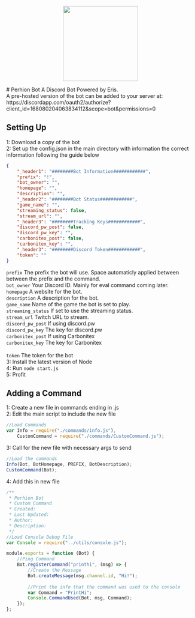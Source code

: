 <p align="center">
  <img src="https://github.com/PyroclasticMayhem/perhionbot/blob/master/perhion.png?raw=true"/ height="200px" width="200px">
</p>
# Perhion Bot
A Discord Bot Powered by Eris.<br>
A pre-hosted version of the bot can be added to your server at:<br>
https://discordapp.com/oauth2/authorize?client_id=168080204063834112&scope=bot&permissions=0

## Setting Up
1: Download a copy of the bot<br>
2: Set up the config.json in the main directory with information the correct information following the guide below
```json
{
    "_header1": "########Bot Information############",
    "prefix": "!",
    "bot_owner": "",
    "homepage": "",
    "description": "",
    "_header2": "########Bot Status############",
    "game_name": "",
    "streaming_status": false,
    "stream_url": "",
    "_header3": "########Tracking Keys############",
    "discord_pw_post": false,
    "discord_pw_key": "",
    "carbonitex_post": false,
    "carbonitex_key": "",
    "_header3": "########Discord Token############",
    "token": ""
}
```
`prefix` The prefix the bot will use. Space automaticly applied between between the prefix and the command.<br>
`bot_owner` Your Discord ID. Mainly for eval command coming later.<br>
`homepage` A website for the bot.<br>
`description` A description for the bot.<br>
`game_name` Name of the game the bot is set to play.<br>
`streaming_status` If set to use the streaming status.<br>
`stream_url` Twitch URL to stream.<br>
`discord_pw_post` If using discord.pw<br>
`discord_pw_key` The key for discord.pw<br>
`carbonitex_post` If using Carbonitex<br>
`carbonitex_key` The key for Carbonitex<br><br>
`token` The token for the bot<br>
3: Install the latest version of Node<br>
4: Run `node start.js`<br>
5: Profit
## Adding a Command
1: Create a new file in commands ending in .js<br>
2: Edit the main script to include the new file
```javascript
//Load Commands
var Info = require("./commands/info.js"),
    CustomCommand = require("./commands/CustomCommand.js");
```
3: Call for the new file with necessary args to send
```javascript
//Load the commands
Info(Bot, BotHomepage, PREFIX, BotDescription);
CustomCommand(Bot);
```
4: Add this in new file
```javascript
/**
 * Perhion Bot
 * Custom Command
 * Created:
 * Last Updated:
 * Author:
 * Description:
 */
//Load Console Debug File
var Console = require("../utils/console.js");

module.exports = function (Bot) {
    //Ping Command
    Bot.registerCommand("printhi", (msg) => {
        //Create the Message
        Bot.createMessage(msg.channel.id, "Hi!");
        
        //Print the info that the command was used to the console
        var Command = "PrintHi";
        Console.CommandUsed(Bot, msg, Command);
    });
};
```
